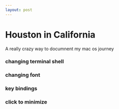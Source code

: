 ```yaml
---
layout: post
---
```


# Houston in California

A really crazy way to documnent my mac os journey

### changing terminal shell

### changing font

### key bindings

### click to minimize
